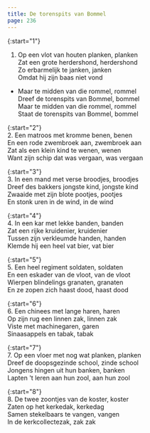 ```yaml
---
title: De torenspits van Bommel
page: 236
---  
```


{:start="1"}  
1.  Op een vlot van houten planken, planken  
Zat een grote herdershond, herdershond  
Zo erbarmelijk te janken, janken  
Omdat hij zijn baas niet vond  

- Maar te midden van die rommel, rommel  
Dreef de torenspits van Bommel, bommel  
Maar te midden van die rommel, rommel  
Staat de torenspits van Bommel, bommel  

{:start="2"}  
2. Een matroos met kromme benen, benen  
En een rode zwembroek aan, zwembroek aan  
Zat als een klein kind te wenen, wenen  
Want zijn schip dat was vergaan, was vergaan  


{:start="3"}  
3. In een mand met verse broodjes, broodjes  
Dreef des bakkers jongste kind, jongste kind  
Zwaaide met zijn blote pootjes, pootjes  
En stonk uren in de wind, in de wind  


{:start="4"}  
4. In een kar met lekke banden, banden  
Zat een rijke kruidenier, kruidenier  
Tussen zijn verkleumde handen, handen  
Klemde hij een heel vat bier, vat bier  


{:start="5"}  
5. Een heel regiment soldaten, soldaten  
En een eskader van de vloot, van de vloot  
Wierpen blindelings granaten, granaten  
En ze zopen zich haast dood, haast dood  


{:start="6"}  
6. Een chinees met lange haren, haren  
Op zijn rug een linnen zak, linnen zak  
Viste met machinegaren, garen  
Sinaasappels en tabak, tabak  


{:start="7"}  
7. Op een vloer met nog wat planken, planken  
Dreef de doopsgezinde school, zinde school  
Jongens hingen uit hun banken, banken  
Lapten 't leren aan hun zool, aan hun zool  


{:start="8"}  
8. De twee zoontjes van de koster, koster  
Zaten op het kerkedak, kerkedag  
Samen stekelbaars te vangen, vangen  
In de kerkcollectezak, zak zak  